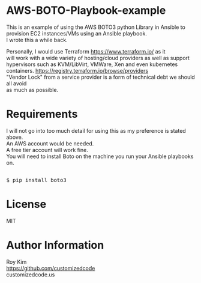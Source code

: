 AWS-BOTO-Playbook-example  
====================  

This is an example of using the AWS BOTO3 python Library in Ansible to  
provision EC2 instances/VMs using an Ansible playbook.  
I wrote this a while back.  

Personally, I would use Terraform https://www.terraform.io/ as it  
will work with a wide variety of hosting/cloud providers as well as support  
hypervisors such as KVM/LibVirt, VMWare, Xen and even kubernetes containers. 
https://registry.terraform.io/browse/providers   
"Vendor Lock" from a service provider is a form of technical debt we should all avoid  
as much as possible.  

Requirements
============
I will not go into too much detail for using this as my preference is stated above.  
An AWS account would be needed.  
A free tier account will work fine.  
You will need to install Boto on the machine you run your Ansible playbooks on.

<pre>  
$ pip install boto3    
</pre>  

License
=======

MIT  


Author Information
================
Roy Kim  
https://github.com/customizedcode  
customizedcode.us  
